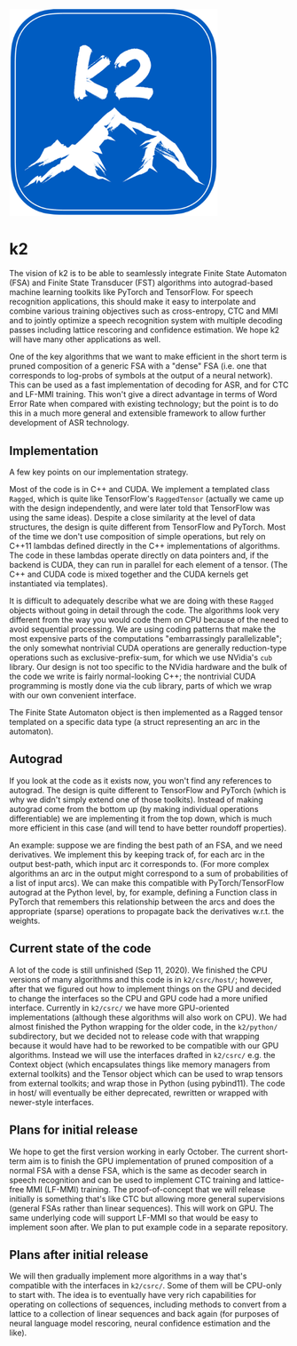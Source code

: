 <img src="https://raw.githubusercontent.com/sequeender/k2/main/docs/source/_static/logo.png" width=376>

# k2

The vision of k2 is to be able to seamlessly integrate Finite State Automaton
(FSA) and Finite State Transducer (FST) algorithms into autograd-based machine
learning toolkits like PyTorch and TensorFlow.  For speech recognition
applications, this should make it easy to interpolate and combine various
training objectives such as cross-entropy, CTC and MMI and to jointly optimize a
speech recognition system with multiple decoding passes including lattice
rescoring and confidence estimation.  We hope k2 will have many other
applications as well.

One of the key algorithms that we want to make efficient in the short term is
pruned composition of a generic FSA with a "dense" FSA (i.e. one that
corresponds to log-probs of symbols at the output of a neural network).  This
can be used as a fast implementation of decoding for ASR, and for CTC and
LF-MMI training.  This won't give a direct advantage in terms of Word Error Rate when
compared with existing technology; but the point is to do this in a much more
general and extensible framework to allow further development of ASR technology.

## Implementation

 A few key points on our implementation strategy.

 Most of the code is in C++ and CUDA.  We implement a templated class `Ragged`,
 which is quite like TensorFlow's `RaggedTensor` (actually we came up with the
 design independently, and were later told that TensorFlow was using the same
 ideas).  Despite a close similarity at the level of data structures, the
 design is quite different from TensorFlow and PyTorch.  Most of the time we
 don't use composition of simple operations, but rely on C++11 lambdas defined
 directly in the C++ implementations of algorithms.  The code in these lambdas operate
 directly on data pointers and, if the backend is CUDA, they can run in parallel
 for each element of a tensor.  (The C++ and CUDA code is mixed together and the
 CUDA kernels get instantiated via templates).

 It is difficult to adequately describe what we are doing with these `Ragged`
 objects without going in detail through the code.  The algorithms look very
 different from the way you would code them on CPU because of the need to avoid
 sequential processing.  We are using coding patterns that make the most
 expensive parts of the computations "embarrassingly parallelizable"; the only
 somewhat nontrivial CUDA operations are generally reduction-type operations
 such as exclusive-prefix-sum, for which we use NVidia's `cub` library.  Our
 design is not too specific to the NVidia hardware and the bulk of the code we
 write is fairly normal-looking C++; the nontrivial CUDA programming is mostly
 done via the cub library, parts of which we wrap with our own convenient
 interface.

 The Finite State Automaton object is then implemented as a Ragged tensor templated
 on a specific data type (a struct representing an arc in the automaton).

## Autograd

 If you look at the code as it exists now, you won't find any references to
 autograd.  The design is quite different to TensorFlow and PyTorch (which is
 why we didn't simply extend one of those toolkits).  Instead of making autograd
 come from the bottom up (by making individual operations differentiable) we are
 implementing it from the top down, which is much more efficient in this case
 (and will tend to have better roundoff properties).

 An example: suppose we are finding the best path of an FSA, and we need
 derivatives.  We implement this by keeping track of, for each arc in the output
 best-path, which input arc it corresponds to.  (For more complex algorithms an arc
 in the output might correspond to a sum of probabilities of a list of input arcs).
 We can make this compatible with PyTorch/TensorFlow autograd at the Python level,
 by, for example, defining a Function class in PyTorch that remembers this relationship
 between the arcs and does the appropriate (sparse) operations to propagate back the
 derivatives w.r.t. the weights.

## Current state of the code

 A lot of the code is still unfinished (Sep 11, 2020).
 We finished the CPU versions of many algorithms and this code is in `k2/csrc/host/`;
 however, after that we figured out how to implement things on the GPU and decided
 to change the interfaces so the CPU and GPU code had a more unified interface.
 Currently in `k2/csrc/` we have more GPU-oriented implementations (although
 these algorithms will also work on CPU).  We had almost finished the Python
 wrapping for the older code, in the `k2/python/` subdirectory, but we decided not to
 release code with that wrapping because it would have had to be reworked to be compatible
 with our GPU algorithms.  Instead we will use the interfaces drafted in `k2/csrc/`
 e.g. the Context object (which encapsulates things like memory managers from external
 toolkits) and the Tensor object which can be used to wrap tensors from external toolkits;
 and wrap those in Python (using pybind11).  The code in host/ will eventually
 be either deprecated, rewritten or wrapped with newer-style interfaces.

## Plans for initial release

 We hope to get the first version working in early October.  The current
 short-term aim is to finish the GPU implementation of pruned composition of a
 normal FSA with a dense FSA, which is the same as decoder search in speech
 recognition and can be used to implement CTC training and lattice-free MMI (LF-MMI) training.  The
 proof-of-concept that we will release initially is something that's like CTC
 but allowing more general supervisions (general FSAs rather than linear
 sequences).  This will work on GPU.  The same underlying code will support
 LF-MMI so that would be easy to implement soon after.  We plan to put
 example code in a separate repository.

## Plans after initial release

 We will then gradually implement more algorithms in a way that's compatible
 with the interfaces in `k2/csrc/`.  Some of them will be CPU-only to start
 with.  The idea is to eventually have very rich capabilities for operating on
 collections of sequences, including methods to convert from a lattice to a
 collection of linear sequences and back again (for purposes of neural language
 model rescoring, neural confidence estimation and the like).

